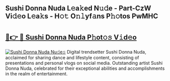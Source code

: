 ## Sushi Donna Nuda L𝚎a𝚔ed N𝚞𝚍e - Part-CzW Vi𝚍𝚎o L𝚎a𝚔s - H𝚘𝚝 O𝚗𝚕yf𝚊ns P𝚑𝚘tos PwMHC

# <h2><a href="http://kff4r6i.oniu.top/?m=Sushi+Donna+Nuda">🔗👉 🔴 Sushi Donna Nuda P𝚑ot𝚘𝚜 V𝚒d𝚎o</a></h2>

[![Sushi Donna Nuda Nu𝚍e𝚜](https://i.imgur.com/0qMVB7G.gif)](http://kff4r6i.oniu.top/?m=Sushi+Donna+Nuda)
Digital trendsetter Sushi Donna Nuda, acclaimed for sharing dance and lifestyle content, consisting of presentations and personal vlogs on social media. Outstanding artist Sushi Donna Nuda, celebrated for their exceptional abilities and accomplishments in the realm of entertainment.  
